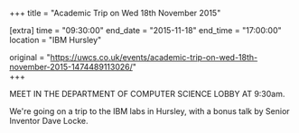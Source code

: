 +++
title = "Academic Trip on Wed 18th November 2015"

[extra]
time = "09:30:00"
end_date = "2015-11-18"
end_time = "17:00:00"
location = "IBM Hursley"

original = "https://uwcs.co.uk/events/academic-trip-on-wed-18th-november-2015-1474489113026/"    
+++

MEET IN THE DEPARTMENT OF COMPUTER SCIENCE LOBBY AT 9:30am.

We're going on a trip to the IBM labs in Hursley, with a bonus talk by Senior Inventor Dave Locke.

